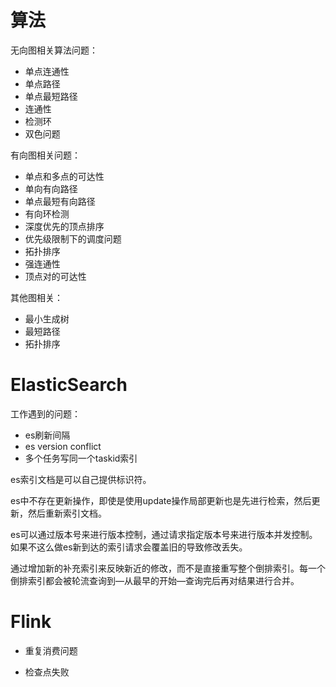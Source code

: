 # 算法

无向图相关算法问题：

* 单点连通性
* 单点路径
* 单点最短路径
* 连通性
* 检测环
* 双色问题

有向图相关问题：

* 单点和多点的可达性
* 单向有向路径
* 单点最短有向路径
* 有向环检测
* 深度优先的顶点排序
* 优先级限制下的调度问题
* 拓扑排序
* 强连通性
* 顶点对的可达性

其他图相关：

* 最小生成树
* 最短路径
* 拓扑排序

# ElasticSearch

工作遇到的问题：

* es刷新间隔
* es version conflict
* 多个任务写同一个taskid索引

es索引文档是可以自己提供标识符。

es中不存在更新操作，即使是使用update操作局部更新也是先进行检索，然后更新，然后重新索引文档。

es可以通过版本号来进行版本控制，通过请求指定版本号来进行版本并发控制。如果不这么做es新到达的索引请求会覆盖旧的导致修改丢失。

通过增加新的补充索引来反映新近的修改，而不是直接重写整个倒排索引。每一个倒排索引都会被轮流查询到—从最早的开始—查询完后再对结果进行合并。

# Flink

* 重复消费问题

* 检查点失败